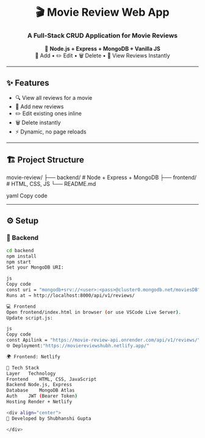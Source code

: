<div align="center">

# 🎬 Movie Review Web App  
### A Full-Stack CRUD Application for Movie Reviews  

🚀 **Node.js + Express + MongoDB + Vanilla JS**  
💬 Add • ✏️ Edit • 🗑️ Delete • 🔄 View Reviews Instantly  

</div>

---

## ✨ Features
- 🔍 View all reviews for a movie  
- 💬 Add new reviews  
- ✏️ Edit existing ones inline  
- 🗑️ Delete instantly  
- ⚡ Dynamic, no page reloads  

---

## 🏗️ Project Structure
movie-review/
├── backend/ # Node + Express + MongoDB
├── frontend/ # HTML, CSS, JS
└── README.md

yaml
Copy code

---

## ⚙️ Setup

### 🔧 Backend
```bash
cd backend
npm install
npm start
Set your MongoDB URI:

js
Copy code
const uri = "mongodb+srv://<user>:<pass>@cluster0.mongodb.net/moviesDB";
Runs at → http://localhost:8000/api/v1/reviews/

💻 Frontend
Open frontend/index.html in browser (or use VSCode Live Server).
Update script.js:

js
Copy code
const Apilink = "https://movie-review-api.onrender.com/api/v1/reviews/";
🌐 Deployment:"https://moviereviewshubh.netlify.app/"

🌍 Frontend: Netlify

🧠 Tech Stack
Layer	Technology
Frontend	HTML, CSS, JavaScript
Backend	Node.js, Express
Database	MongoDB Atlas
Auth	JWT (Bearer Token)
Hosting	Render + Netlify

<div align="center">
💖 Developed by Shubhanshi Gupta

</div> 
